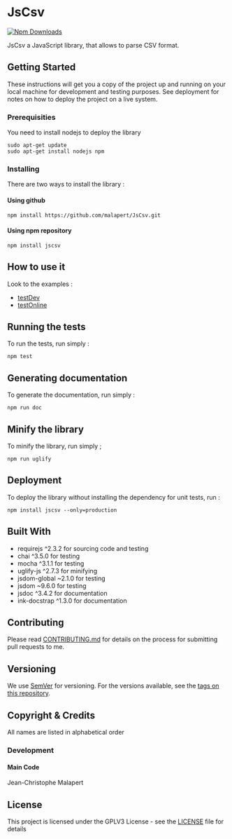 # JsCsv

[![Npm Downloads](https://nodei.co/npm/jscsv.png?downloads=true&stars=true)](https://nodei.co/npm/jscsv.png?downloads=true&stars=true)

JsCsv a JavaScript library, that allows to parse CSV format.

## Getting Started

These instructions will get you a copy of the project up and running on your local machine for development and testing purposes. See deployment for notes on how to deploy the project on a live system.

### Prerequisities

You need to install nodejs to deploy the library

```
sudo apt-get update
sudo apt-get install nodejs npm
```

### Installing

There are two ways to install the library :

#### Using github

```
npm install https://github.com/malapert/JsCsv.git
```

#### Using npm repository

```
npm install jscsv
```

## How to use it

Look to the examples :

 * [testDev](https://github.com/malapert/JsVotable/blob/master/example/example1.html) 
 * [testOnline](https://github.com/malapert/JsVotable/blob/master/example/example2.html)

## Running the tests

To run the tests, run simply :
```
npm test
```

## Generating documentation

To generate the documentation, run simply :
```
npm run doc
```


## Minify the library

To minify the library, run simply ;
```
npm run uglify
```


## Deployment

To deploy the library without installing the dependency for unit tests, run :
```
npm install jscsv --only=production
``` 

## Built With

* requirejs ^2.3.2 for sourcing code and testing 
* chai ^3.5.0 for testing
* mocha ^3.1.1 for testing
* uglify-js ^2.7.3 for minifying
* jsdom-global ~2.1.0 for testing
* jsdom ~9.6.0 for testing
* jsdoc ^3.4.2 for documentation
* ink-docstrap ^1.3.0 for documentation

## Contributing

Please read [CONTRIBUTING.md](https://github.com/malapert/JsCsv/blob/master/CONTRIBUTING.md) for details on the process for submitting pull requests to me.

## Versioning

We use [SemVer](http://semver.org/) for versioning. For the versions available, see the [tags on this repository](https://github.com/malapert/JsVotable/tags). 

## Copyright & Credits

All names are listed in alphabetical order

### Development

#### Main Code

Jean-Christophe Malapert

## License

This project is licensed under the GPLV3 License - see the [LICENSE](https://github.com/malapert/JsCsv/blob/master/LICENSE) file for details

